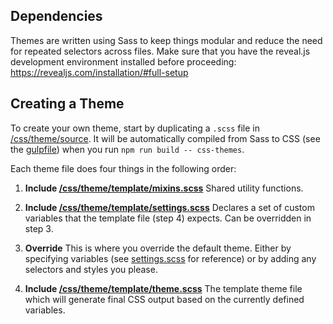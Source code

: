 ## Dependencies

Themes are written using Sass to keep things modular and reduce the need for repeated selectors across files. Make sure that you have the reveal.js development environment installed before proceeding: https://revealjs.com/installation/#full-setup

## Creating a Theme

To create your own theme, start by duplicating a `.scss` file in [/css/theme/source](https://github.com/hakimel/reveal.js/blob/master/css/theme/source). It will be automatically compiled from Sass to CSS (see the [gulpfile](https://github.com/hakimel/reveal.js/blob/master/gulpfile.js)) when you run `npm run build -- css-themes`.

Each theme file does four things in the following order:

1. **Include [/css/theme/template/mixins.scss](https://github.com/hakimel/reveal.js/blob/master/css/theme/template/mixins.scss)** Shared utility functions.

2. **Include [/css/theme/template/settings.scss](https://github.com/hakimel/reveal.js/blob/master/css/theme/template/settings.scss)** Declares a set of custom variables that the template file (step 4) expects. Can be overridden in step 3.

3. **Override** This is where you override the default theme. Either by specifying variables (see [settings.scss](https://github.com/hakimel/reveal.js/blob/master/css/theme/template/settings.scss) for reference) or by adding any selectors and styles you please.

4. **Include [/css/theme/template/theme.scss](https://github.com/hakimel/reveal.js/blob/master/css/theme/template/theme.scss)** The template theme file which will generate final CSS output based on the currently defined variables.
